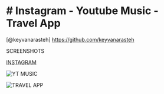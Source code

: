 # # Instagram - Youtube Music - Travel App


[@keyvanarasteh]
https://github.com/keyvanarasteh



SCREENSHOTS

[INSTAGRAM](https://prnt.sc/L-YbICRLm0V-)

![YT MUSIC](https://prnt.sc/TtOHduNZn5Za)

![TRAVEL APP](https://prnt.sc/KhK4ErI9KJ-X)
